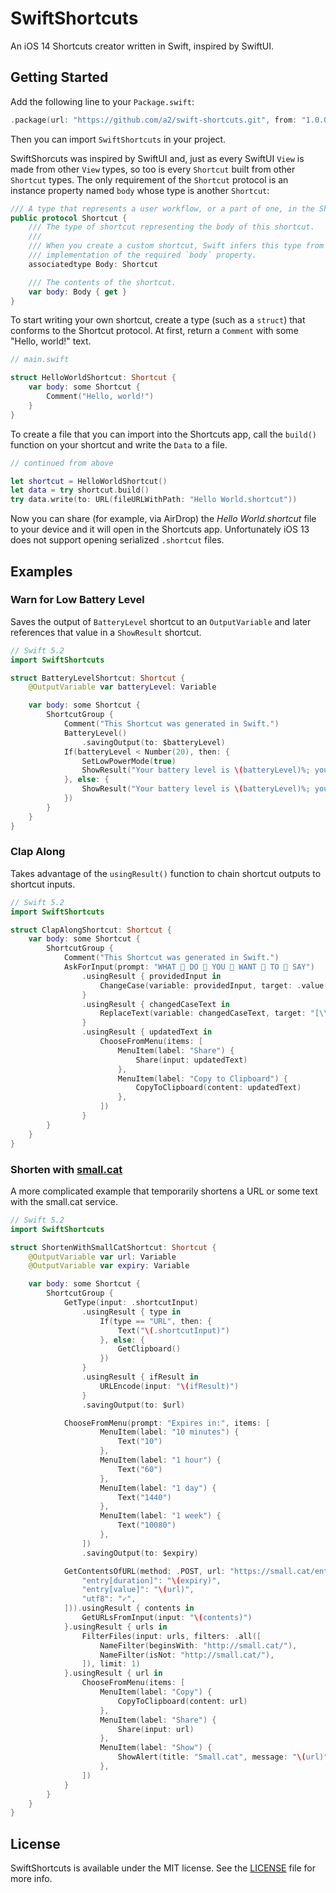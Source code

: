 # SwiftShortcuts

An iOS 14 Shortcuts creator written in Swift, inspired by SwiftUI.

## Getting Started

Add the following line to your `Package.swift`:

```swift
.package(url: "https://github.com/a2/swift-shortcuts.git", from: "1.0.0")
```

Then you can import `SwiftShortcuts` in your project.

SwiftShorcuts was inspired by SwiftUI and, just as every SwiftUI `View` is made from other `View` types, so too is every `Shortcut` built from other `Shortcut` types. The only requirement of the `Shortcut` protocol is an instance property named `body` whose type is another `Shortcut`:

```swift
/// A type that represents a user workflow, or a part of one, in the Shortcuts app.
public protocol Shortcut {
    /// The type of shortcut representing the body of this shortcut.
    ///
    /// When you create a custom shortcut, Swift infers this type from your
    /// implementation of the required `body` property.
    associatedtype Body: Shortcut

    /// The contents of the shortcut.
    var body: Body { get }
}
```

To start writing your own shortcut, create a type (such as a `struct`) that conforms to the Shortcut protocol. At first, return a `Comment` with some "Hello, world!" text.

```swift
// main.swift

struct HelloWorldShortcut: Shortcut {
    var body: some Shortcut {
        Comment("Hello, world!")
    }
}
```

To create a file that you can import into the Shortcuts app, call the `build()` function on your shortcut and write the `Data` to a file.

```swift
// continued from above

let shortcut = HelloWorldShortcut()
let data = try shortcut.build()
try data.write(to: URL(fileURLWithPath: "Hello World.shortcut"))
```

Now you can share (for example, via AirDrop) the _Hello World.shortcut_ file to your device and it will open in the Shortcuts app. Unfortunately iOS 13 does not support opening serialized `.shortcut` files.

## Examples

### Warn for Low Battery Level

Saves the output of `BatteryLevel` shortcut to an `OutputVariable` and later references that value in a `ShowResult` shortcut.

```swift
// Swift 5.2
import SwiftShortcuts

struct BatteryLevelShortcut: Shortcut {
    @OutputVariable var batteryLevel: Variable

    var body: some Shortcut {
        ShortcutGroup {
            Comment("This Shortcut was generated in Swift.")
            BatteryLevel()
                .savingOutput(to: $batteryLevel)
            If(batteryLevel < Number(20), then: {
                SetLowPowerMode(true)
                ShowResult("Your battery level is \(batteryLevel)%; you might want to charge soon.")
            }, else: {
                ShowResult("Your battery level is \(batteryLevel)%; you're probably fine for now.")
            })
        }
    }
}
```

### Clap Along

Takes advantage of the `usingResult()` function to chain shortcut outputs to shortcut inputs.

```swift
// Swift 5.2
import SwiftShortcuts

struct ClapAlongShortcut: Shortcut {
    var body: some Shortcut {
        ShortcutGroup {
            Comment("This Shortcut was generated in Swift.")
            AskForInput(prompt: "WHAT 👏 DO 👏 YOU 👏 WANT 👏 TO 👏 SAY")
                .usingResult { providedInput in
                    ChangeCase(variable: providedInput, target: .value(.uppercase))
                }
                .usingResult { changedCaseText in
                    ReplaceText(variable: changedCaseText, target: "[\\s]", replacement: " 👏 ", isRegularExpression: true)
                }
                .usingResult { updatedText in
                    ChooseFromMenu(items: [
                        MenuItem(label: "Share") {
                            Share(input: updatedText)
                        },
                        MenuItem(label: "Copy to Clipboard") {
                            CopyToClipboard(content: updatedText)
                        },
                    ])
                }
        }
    }
}
```

### Shorten with [small.cat](https://small.cat)

A more complicated example that temporarily shortens a URL or some text with the small.cat service.

```swift
// Swift 5.2
import SwiftShortcuts

struct ShortenWithSmallCatShortcut: Shortcut {
    @OutputVariable var url: Variable
    @OutputVariable var expiry: Variable

    var body: some Shortcut {
        ShortcutGroup {
            GetType(input: .shortcutInput)
                .usingResult { type in
                    If(type == "URL", then: {
                        Text("\(.shortcutInput)")
                    }, else: {
                        GetClipboard()
                    })
                }
                .usingResult { ifResult in
                    URLEncode(input: "\(ifResult)")
                }
                .savingOutput(to: $url)

            ChooseFromMenu(prompt: "Expires in:", items: [
                    MenuItem(label: "10 minutes") {
                        Text("10")
                    },
                    MenuItem(label: "1 hour") {
                        Text("60")
                    },
                    MenuItem(label: "1 day") {
                        Text("1440")
                    },
                    MenuItem(label: "1 week") {
                        Text("10080")
                    },
                ])
                .savingOutput(to: $expiry)

            GetContentsOfURL(method: .POST, url: "https://small.cat/entries", body: .form([
                "entry[duration]": "\(expiry)",
                "entry[value]": "\(url)",
                "utf8": "✓",
            ])).usingResult { contents in
                GetURLsFromInput(input: "\(contents)")
            }.usingResult { urls in
                FilterFiles(input: urls, filters: .all([
                    NameFilter(beginsWith: "http://small.cat/"),
                    NameFilter(isNot: "http://small.cat/"),
                ]), limit: 1)
            }.usingResult { url in
                ChooseFromMenu(items: [
                    MenuItem(label: "Copy") {
                        CopyToClipboard(content: url)
                    },
                    MenuItem(label: "Share") {
                        Share(input: url)
                    },
                    MenuItem(label: "Show") {
                        ShowAlert(title: "Small.cat", message: "\(url)", showsCancelButton: false)
                    },
                ])
            }
        }
    }
}
```

## License

SwiftShortcuts is available under the MIT license. See the [LICENSE](LICENSE) file for more info.
